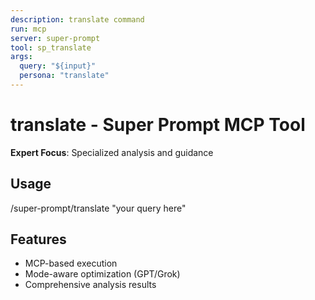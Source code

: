```yaml
---
description: translate command
run: mcp
server: super-prompt
tool: sp_translate
args:
  query: "${input}"
  persona: "translate"
---
```


# **translate - Super Prompt MCP Tool**

**Expert Focus**: Specialized analysis and guidance

## Usage
/super-prompt/translate "your query here"

## Features
- MCP-based execution
- Mode-aware optimization (GPT/Grok)
- Comprehensive analysis results
